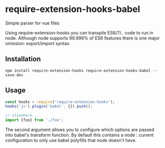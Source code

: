 # require-extension-hooks-babel
Simple parser for vue files  

Using require-extension-hooks you can transpile ES6/7/.. code to run in node. Although node supports 99.999% of ES6 features there is one major omission: export/import syntax.

## Installation  
`npm install require-extension-hooks require-extension-hooks-babel --save-dev`  

## Usage  
```javascript
const hooks = require('require-extension-hooks');
hooks('js').plugin('babel', {}).push();

// elsewhere...
import {foo} from './foo';
```

The second argument allows you to configure which options are passed into babel's transform function. By default this contains a node : current configuration to only use babel polyfills that node doesn't have.
